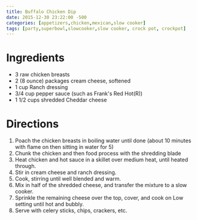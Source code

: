 ```yaml
---
title: Buffalo Chicken Dip
date: 2015-12-30 23:22:00 -500
categories: [appetizers,chicken,mexican,slow cooker]
tags: [party,superbowl,slowcooker,slow cooker, crock pot, crockpot]
---
```


# Ingredients
* 3 raw chicken breasts
* 2 (8 ounce) packages cream cheese, softened
* 1 cup Ranch dressing
* 3/4 cup pepper sauce (such as Frank's Red Hot(R))
* 1 1/2 cups shredded Cheddar cheese

# Directions
1. Poach the chicken breasts in boiling water until done (about 10 minutes with flame on then sitting in water for 5)
1. Chunk the chicken and then food process with the shredding blade
1. Heat chicken and hot sauce in a skillet over medium heat, until heated through. 
1. Stir in cream cheese and ranch dressing. 
1. Cook, stirring until well blended and warm. 
1. Mix in half of the shredded cheese, and transfer the mixture to a slow cooker. 
1. Sprinkle the remaining cheese over the top, cover, and cook on Low setting until hot and bubbly. 
1. Serve with celery sticks, chips, crackers, etc.